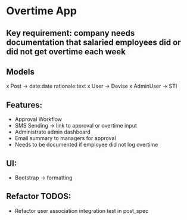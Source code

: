 # Overtime App

## Key requirement: company needs documentation that salaried employees did or did not get overtime each week

## Models

x Post -> date:date rationale:text
x User -> Devise
x AdminUser -> STI

## Features:

- Approval Workflow
- SMS Sending -> link to approval or overtime input
- Administrate admin dashboard
- Email summary to managers for approval
- Needs to be documented if employee did not log overtime

## UI:

- Bootstrap -> formatting

## Refactor TODOS:

- Refactor user association integration test in post_spec
